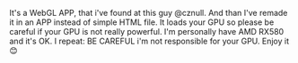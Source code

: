 It's a WebGL APP, that i've found at this guy @cznull. And than I've remade it in an APP instead of simple HTML file.
It loads your GPU so please be careful if your GPU is not really powerful. I'm personally have AMD RX580 and it's OK.
I repeat: BE CAREFUL i'm not responsible for your GPU.
Enjoy it😊
